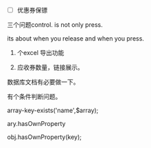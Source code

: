 * [ ] 优惠券保镖

三个问题control. is not only press.

its about when you release and when you press.

1. 个excel 导出功能

2. 应收券数量，链接展示。

数据库文档有必要做一下。

有个条件判断问题。

array-key-exists\('name',$array\);

ary.hasOwnProperty

obj.hasOwnProperty\(key\);



